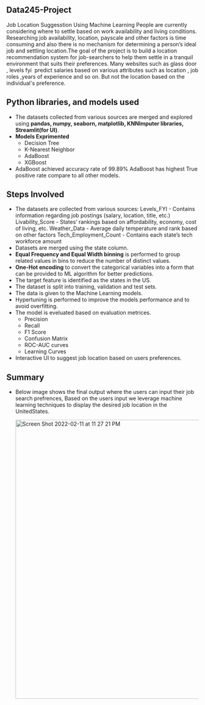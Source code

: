 ## Data245-Project
Job Location Suggesstion Using Machine Learning
People are currently considering where to settle based on work availability and living conditions. Researching job availability, location, payscale and other factors is time consuming and also there is no mechanism for determining a person’s ideal job and settling location.The goal of the project is to build a location recommendation system for job-searchers to help them settle in a tranquil environment that suits their preferences. Many websites such as glass door , levels fyi  predict salaries based on various attributes such as location , job roles ,years of experience and so on. But not the location based on the individual's preference. 


## Python libraries, and models used

- The datasets collected from various sources are merged and explored using **pandas, numpy, seaborn, matplotlib, KNNImputer libraries, Streamlit(for UI)**.
- **Models Exprimented**
    - Decision Tree
    - K-Nearest Neighbor
    - AdaBoost
    - XGBoost
- AdaBoost achieved accuracy rate of 99.89%
  AdaBoost has highest True positive rate compare to all other models.

## Steps Involved

- The datasets are collected from various sources:
  Levels_FYI            - Contains information regarding job postings (salary, 	location, 	title, etc.)
  Livability_Score      - States’ rankings based on affordability, economy, cost of 	living, etc.
  Weather_Data          - Average daily temperature and rank based on other factors
  Tech_Employment_Count - Contains each state’s tech workforce amount
- Datasets are merged using the state column.
- **Equal Frequency and Equal Width binning** is performed to group related values in bins to reduce the number of distinct values.
- **One-Hot encoding** to convert the categorical variables into a form that can be provided to ML algorithm for better predictions.
- The target feature is identified as the states in the US.
- The dataset is split into training, validation and test sets.
- The data is given to the Machine Learning models.
- Hypertuning is performed to improve the models performance and to avoid overfitting.
- The model is eveluated based on evaluation metrices.
  - Precision
  - Recall
  - F1 Score
  - Confusion Matrix
  - ROC-AUC curves
  - Learning Curves
- Interactive UI to suggest job location based on users preferences.

## Summary
- Below image shows the final output where the users can input their job search prefrences, Based on the users input we leverage machine learning techniques to display the desired job location in the UnitedStates. 

  <img width="732" alt="Screen Shot 2022-02-11 at 11 27 21 PM" src="https://user-images.githubusercontent.com/49642360/153701734-d8a53f3d-89ca-4d7e-9238-a88e73daab16.png">
